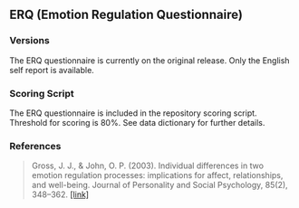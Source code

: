 ## ERQ (Emotion Regulation Questionnaire)

### Versions
The ERQ questionnaire is currently on the original release. Only the English self report is available.


### Scoring Script
The ERQ questionnaire is included in the repository scoring script. Threshold for scoring is 80%. See data dictionary for further details.


### References
> Gross, J. J., & John, O. P. (2003). Individual differences in two emotion regulation processes: implications for affect, relationships, and well-being. Journal of Personality and Social Psychology, 85(2), 348–362. [[link]](https://pubmed.ncbi.nlm.nih.gov/12916575/)
